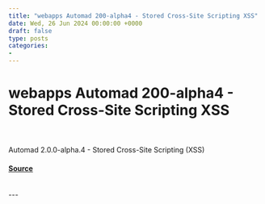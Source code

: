 ```yaml
---
title: "webapps Automad 200-alpha4 - Stored Cross-Site Scripting XSS"
date: Wed, 26 Jun 2024 00:00:00 +0000
draft: false
type: posts
categories: 
- 
---
```

# webapps Automad 200-alpha4 - Stored Cross-Site Scripting XSS

<br/>

<br/>
Automad 2.0.0-alpha.4 - Stored Cross-Site Scripting (XSS)

#### [Source](https://www.exploit-db.com/exploits/52056)

<br/>
---
